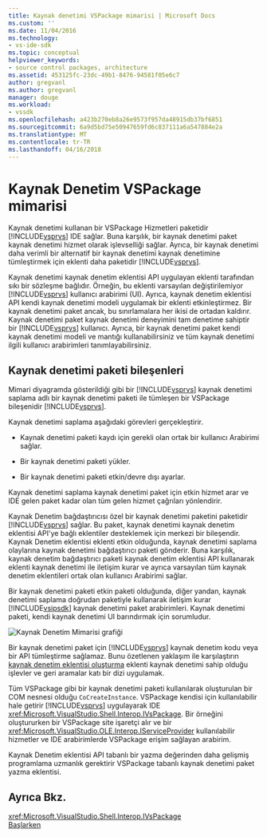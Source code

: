 ```yaml
---
title: Kaynak denetimi VSPackage mimarisi | Microsoft Docs
ms.custom: ''
ms.date: 11/04/2016
ms.technology:
- vs-ide-sdk
ms.topic: conceptual
helpviewer_keywords:
- source control packages, architecture
ms.assetid: 453125fc-23dc-49b1-8476-94581f05e6c7
author: gregvanl
ms.author: gregvanl
manager: douge
ms.workload:
- vssdk
ms.openlocfilehash: a423b270eb8a26e9573f957da48915db37bf6851
ms.sourcegitcommit: 6a9d5bd75e50947659fd6c837111a6a547884e2a
ms.translationtype: MT
ms.contentlocale: tr-TR
ms.lasthandoff: 04/16/2018
---
```

# <a name="source-control-vspackage-architecture"></a>Kaynak Denetim VSPackage mimarisi
Kaynak denetimi kullanan bir VSPackage Hizmetleri paketidir [!INCLUDE[vsprvs](../../code-quality/includes/vsprvs_md.md)] IDE sağlar. Buna karşılık, bir kaynak denetimi paket kaynak denetimi hizmet olarak işlevselliği sağlar. Ayrıca, bir kaynak denetimi daha verimli bir alternatif bir kaynak denetimi kaynak denetimine tümleştirmek için eklenti daha paketidir [!INCLUDE[vsprvs](../../code-quality/includes/vsprvs_md.md)].  
  
 Kaynak denetimi kaynak denetim eklentisi API uygulayan eklenti tarafından sıkı bir sözleşme bağlıdır. Örneğin, bu eklenti varsayılan değiştirilemiyor [!INCLUDE[vsprvs](../../code-quality/includes/vsprvs_md.md)] kullanıcı arabirimi (UI). Ayrıca, kaynak denetim eklentisi API kendi kaynak denetimi modeli uygulamak bir eklenti etkinleştirmez. Bir kaynak denetimi paket ancak, bu sınırlamalara her ikisi de ortadan kaldırır. Kaynak denetimi paket kaynak denetimi deneyimini tam denetime sahiptir bir [!INCLUDE[vsprvs](../../code-quality/includes/vsprvs_md.md)] kullanıcı. Ayrıca, bir kaynak denetimi paket kendi kaynak denetimi modeli ve mantığı kullanabilirsiniz ve tüm kaynak denetimi ilgili kullanıcı arabirimleri tanımlayabilirsiniz.  
  
## <a name="source-control-package-components"></a>Kaynak denetimi paketi bileşenleri  
 Mimari diyagramda gösterildiği gibi bir [!INCLUDE[vsprvs](../../code-quality/includes/vsprvs_md.md)] kaynak denetimi saplama adlı bir kaynak denetimi paketi ile tümleşen bir VSPackage bileşenidir [!INCLUDE[vsprvs](../../code-quality/includes/vsprvs_md.md)].  
  
 Kaynak denetimi saplama aşağıdaki görevleri gerçekleştirir.  
  
-   Kaynak denetimi paketi kaydı için gerekli olan ortak bir kullanıcı Arabirimi sağlar.  
  
-   Bir kaynak denetimi paketi yükler.  
  
-   Bir kaynak denetimi paketi etkin/devre dışı ayarlar.  
  
 Kaynak denetimi saplama kaynak denetimi paket için etkin hizmet arar ve IDE gelen paket kadar olan tüm gelen hizmet çağrıları yönlendirir.  
  
 Kaynak Denetim bağdaştırıcısı özel bir kaynak denetimi paketini paketidir [!INCLUDE[vsprvs](../../code-quality/includes/vsprvs_md.md)] sağlar. Bu paket, kaynak denetimi kaynak denetim eklentisi API'ye bağlı eklentiler desteklemek için merkezi bir bileşendir. Kaynak Denetim eklentisi eklenti etkin olduğunda, kaynak denetimi saplama olaylarına kaynak denetimi bağdaştırıcı paketi gönderir. Buna karşılık, kaynak denetim bağdaştırıcı paketi kaynak denetim eklentisi API kullanarak eklenti kaynak denetimi ile iletişim kurar ve ayrıca varsayılan tüm kaynak denetim eklentileri ortak olan kullanıcı Arabirimi sağlar.  
  
 Bir kaynak denetimi paketi etkin paketi olduğunda, diğer yandan, kaynak denetimi saplama doğrudan paketiyle kullanarak iletişim kurar [!INCLUDE[vsipsdk](../../extensibility/includes/vsipsdk_md.md)] kaynak denetimi paket arabirimleri. Kaynak denetimi paketi, kendi kaynak denetimi UI barındırmak için sorumludur.  
  
 ![Kaynak Denetim Mimarisi grafiği](../../extensibility/internals/media/vsipsccarch.gif "VSIPSCCArch")  
  
 Bir kaynak denetimi paket için [!INCLUDE[vsprvs](../../code-quality/includes/vsprvs_md.md)] kaynak denetim kodu veya bir API tümleştirme sağlamaz. Bunu özetlenen yaklaşım ile karşılaştırın [kaynak denetim eklentisi oluşturma](../../extensibility/internals/creating-a-source-control-plug-in.md) eklenti kaynak denetimi sahip olduğu işlevler ve geri aramalar katı bir dizi uygulamak.  
  
 Tüm VSPackage gibi bir kaynak denetimi paketi kullanılarak oluşturulan bir COM nesnesi olduğu `CoCreateInstance`. VSPackage kendisi için kullanılabilir hale getirir [!INCLUDE[vsprvs](../../code-quality/includes/vsprvs_md.md)] uygulayarak IDE <xref:Microsoft.VisualStudio.Shell.Interop.IVsPackage>. Bir örneğini oluştururken bir VSPackage site işaretçi alır ve bir <xref:Microsoft.VisualStudio.OLE.Interop.IServiceProvider> kullanılabilir hizmetler ve IDE arabirimlerde VSPackage erişim sağlayan arabirim.  
  
 Kaynak Denetim eklentisi API tabanlı bir yazma değerinden daha gelişmiş programlama uzmanlık gerektirir VSPackage tabanlı kaynak denetimi paket yazma eklentisi.  
  
## <a name="see-also"></a>Ayrıca Bkz.  
 <xref:Microsoft.VisualStudio.Shell.Interop.IVsPackage>   
 [Başlarken](../../extensibility/internals/getting-started-with-source-control-vspackages.md)